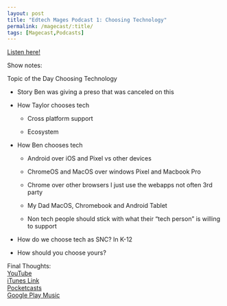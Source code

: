 ```yaml
---
layout: post
title: "Edtech Mages Podcast 1: Choosing Technology"
permalink: /magecast/:title/
tags: [Magecast,Podcasts]
---
```

[Listen here!](https://www.edtechmage.com/edtech-mages-podcast/2017/11/16/magecast-episode-1-choosing-technology)

Show notes:

<p>Topic of the Day Choosing Technology</p><ul><li><p>Story Ben was giving a preso that was canceled on this</p></li><li><p>How Taylor chooses tech</p><ul><li><p>Cross platform support</p></li><li><p>Ecosystem</p></li></ul></li><li><p>How Ben chooses tech</p><ul><li><p>Android over iOS and Pixel vs other devices</p></li><li><p>ChromeOS and MacOS over windows Pixel and Macbook Pro</p></li><li><p>Chrome over other browsers I just use the webapps not often 3rd party</p></li><li><p>My Dad MacOS, Chromebook and Android Tablet</p></li><li><p>Non tech people should stick with what their “tech person” is willing to support</p></li></ul></li><li><p>How do we choose tech as SNC? In K-12</p></li><li><p>How should you choose yours?</p></li></ul><p>Final Thoughts:<br /><a href="https://www.youtube.com/channel/UC4mwlLxWchbfIs2CZFbDo1w">YouTube</a><br /><a href="https://itunes.apple.com/us/podcast/edtech-mages-podcast/id1312995340">iTunes Link</a><br /><a href="http://pca.st/QKzL">Pocketcasts</a><br /><a href="https://play.google.com/music/listen?u=0#/ps/I4o3ou3on63yr3h7cky6mohpwq4">Google Play Music</a></p>